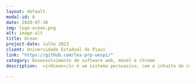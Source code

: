```yaml
---
layout: default
modal-id: 6
date: 2020-07-30
img: logo-ocean.png
alt: image-alt
title: Ocean
project-date: Julho 2023
client: Universidade Estadual do Piauí
link: "https://github.com/les-prp-uespi/"
category: Desenvolvimento de software web, móvel e chrome
description:  <i>Ocean</i> é um sistema persuasivo, com o intuito de criar o hábito saudável da ingestão correta de água. O sistema de software permite o usuário controlar sua ingestão diária de água através de um aplicativo móvel, uma extensão chrome ou mesmo um software desktop. O código do aplicativo e do site do Ocean está disponível <a href="https://github.com/les-prp-uespi/ocean">Ocean@GitHub</a>.

---
```

